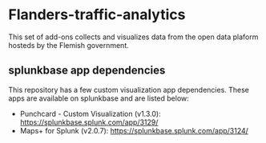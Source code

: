 # Flanders-traffic-analytics
This set of add-ons collects and visualizes data from the open data plaform hosteds by the Flemish government.

## splunkbase app dependencies
This repository has a few custom visualization app dependencies. These apps are available on splunkbase and are listed below:
* Punchcard - Custom Visualization (v1.3.0): https://splunkbase.splunk.com/app/3129/
* Maps+ for Splunk (v2.0.7): https://splunkbase.splunk.com/app/3124/
